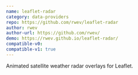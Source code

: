 ```yaml
---
name: leaflet-radar
category: data-providers
repo: https://github.com/rwev/leaflet-radar
author: rwev
author-url: https://github.com/rwev/
demo: https://rwev.github.io/leaflet-radar/
compatible-v0:
compatible-v1: true
---
```


Animated satellite weather radar overlays for Leaflet.
